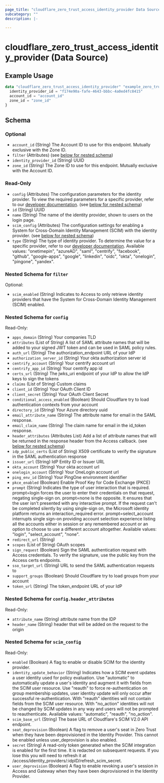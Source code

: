 ```yaml
---
page_title: "cloudflare_zero_trust_access_identity_provider Data Source - Cloudflare"
subcategory: ""
description: |-
  
---
```


# cloudflare_zero_trust_access_identity_provider (Data Source)



## Example Usage

```terraform
data "cloudflare_zero_trust_access_identity_provider" "example_zero_trust_access_identity_provider" {
  identity_provider_id = "f174e90a-fafe-4643-bbbc-4a0ed4fc8415"
  account_id = "account_id"
  zone_id = "zone_id"
}
```

<!-- schema generated by tfplugindocs -->
## Schema

### Optional

- `account_id` (String) The Account ID to use for this endpoint. Mutually exclusive with the Zone ID.
- `filter` (Attributes) (see [below for nested schema](#nestedatt--filter))
- `identity_provider_id` (String) UUID
- `zone_id` (String) The Zone ID to use for this endpoint. Mutually exclusive with the Account ID.

### Read-Only

- `config` (Attributes) The configuration parameters for the identity provider. To view the required parameters for a specific provider, refer to our [developer documentation](https://developers.cloudflare.com/cloudflare-one/identity/idp-integration/). (see [below for nested schema](#nestedatt--config))
- `id` (String) UUID
- `name` (String) The name of the identity provider, shown to users on the login page.
- `scim_config` (Attributes) The configuration settings for enabling a System for Cross-Domain Identity Management (SCIM) with the identity provider. (see [below for nested schema](#nestedatt--scim_config))
- `type` (String) The type of identity provider. To determine the value for a specific provider, refer to our [developer documentation](https://developers.cloudflare.com/cloudflare-one/identity/idp-integration/).
Available values: "onetimepin", "azureAD", "saml", "centrify", "facebook", "github", "google-apps", "google", "linkedin", "oidc", "okta", "onelogin", "pingone", "yandex".

<a id="nestedatt--filter"></a>
### Nested Schema for `filter`

Optional:

- `scim_enabled` (String) Indicates to Access to only retrieve identity providers that have the System for Cross-Domain Identity Management (SCIM) enabled.


<a id="nestedatt--config"></a>
### Nested Schema for `config`

Read-Only:

- `apps_domain` (String) Your companies TLD
- `attributes` (List of String) A list of SAML attribute names that will be added to your signed JWT token and can be used in SAML policy rules.
- `auth_url` (String) The authorization_endpoint URL of your IdP
- `authorization_server_id` (String) Your okta authorization server id
- `centrify_account` (String) Your centrify account url
- `centrify_app_id` (String) Your centrify app id
- `certs_url` (String) The jwks_uri endpoint of your IdP to allow the IdP keys to sign the tokens
- `claims` (List of String) Custom claims
- `client_id` (String) Your OAuth Client ID
- `client_secret` (String) Your OAuth Client Secret
- `conditional_access_enabled` (Boolean) Should Cloudflare try to load authentication contexts from your account
- `directory_id` (String) Your Azure directory uuid
- `email_attribute_name` (String) The attribute name for email in the SAML response.
- `email_claim_name` (String) The claim name for email in the id_token response.
- `header_attributes` (Attributes List) Add a list of attribute names that will be returned in the response header from the Access callback. (see [below for nested schema](#nestedatt--config--header_attributes))
- `idp_public_certs` (List of String) X509 certificate to verify the signature in the SAML authentication response
- `issuer_url` (String) IdP Entity ID or Issuer URL
- `okta_account` (String) Your okta account url
- `onelogin_account` (String) Your OneLogin account url
- `ping_env_id` (String) Your PingOne environment identifier
- `pkce_enabled` (Boolean) Enable Proof Key for Code Exchange (PKCE)
- `prompt` (String) Indicates the type of user interaction that is required. prompt=login forces the user to enter their credentials on that request, negating single-sign on. prompt=none is the opposite. It ensures that the user isn't presented with any interactive prompt. If the request can't be completed silently by using single-sign on, the Microsoft identity platform returns an interaction_required error. prompt=select_account interrupts single sign-on providing account selection experience listing all the accounts either in session or any remembered account or an option to choose to use a different account altogether.
Available values: "login", "select_account", "none".
- `redirect_url` (String)
- `scopes` (List of String) OAuth scopes
- `sign_request` (Boolean) Sign the SAML authentication request with Access credentials. To verify the signature, use the public key from the Access certs endpoints.
- `sso_target_url` (String) URL to send the SAML authentication requests to
- `support_groups` (Boolean) Should Cloudflare try to load groups from your account
- `token_url` (String) The token_endpoint URL of your IdP

<a id="nestedatt--config--header_attributes"></a>
### Nested Schema for `config.header_attributes`

Read-Only:

- `attribute_name` (String) attribute name from the IDP
- `header_name` (String) header that will be added on the request to the origin



<a id="nestedatt--scim_config"></a>
### Nested Schema for `scim_config`

Read-Only:

- `enabled` (Boolean) A flag to enable or disable SCIM for the identity provider.
- `identity_update_behavior` (String) Indicates how a SCIM event updates a user identity used for policy evaluation. Use "automatic" to automatically update a user's identity and augment it with fields from the SCIM user resource. Use "reauth" to force re-authentication on group membership updates, user identity update will only occur after successful re-authentication. With "reauth" identities will not contain fields from the SCIM user resource. With "no_action" identities will not be changed by SCIM updates in any way and users will not be prompted to reauthenticate.
Available values: "automatic", "reauth", "no_action".
- `scim_base_url` (String) The base URL of Cloudflare's SCIM V2.0 API endpoint.
- `seat_deprovision` (Boolean) A flag to remove a user's seat in Zero Trust when they have been deprovisioned in the Identity Provider.  This cannot be enabled unless user_deprovision is also enabled.
- `secret` (String) A read-only token generated when the SCIM integration is enabled for the first time.  It is redacted on subsequent requests.  If you lose this you will need to refresh it at /access/identity_providers/:idpID/refresh_scim_secret.
- `user_deprovision` (Boolean) A flag to enable revoking a user's session in Access and Gateway when they have been deprovisioned in the Identity Provider.


